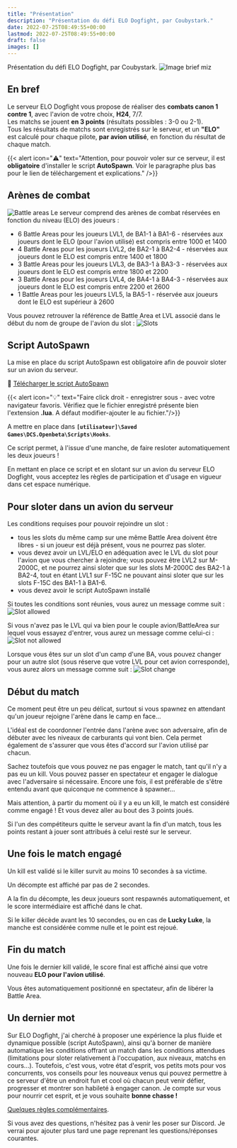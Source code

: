 ```yaml
---
title: "Présentation"
description: "Présentation du défi ELO Dogfight, par Coubystark."
date: 2022-07-25T08:49:55+00:00
lastmod: 2022-07-25T08:49:55+00:00
draft: false
images: []
---
```


Présentation du défi ELO Dogfight, par Coubystark.
![Image brief miz](elodf-pic01miz.png)

## En bref

Le serveur ELO Dogfight vous propose de réaliser des **combats canon 1 contre 1**, avec l'avion de votre choix, **H24**, 7/7.</br>
Les matchs se jouent **en 3 points** (résultats possibles : 3-0 ou 2-1).</br>
Tous les résultats de matchs sont enregistrés sur le serveur, et un **"ELO"** est calculé pour chaque pilote, **par avion utilisé**, en fonction du résultat de chaque match.

{{< alert icon="⚠️" text="Attention, pour pouvoir voler sur ce serveur, il est <strong>**obligatoire**</strong> d'installer le script <strong>**AutoSpawn**</strong>. Voir le paragraphe plus bas pour le lien de téléchargement et explications." />}}


## Arènes de combat

![Battle areas](elodf_battle_areas.jpg)
Le serveur comprend des arènes de combat réservées en fonction du niveau (ELO) des joueurs :
- 6 Battle Areas pour les joueurs LVL1, de BA1-1 à BA1-6 - réservées aux joueurs dont le ELO (pour l'avion utilisé) est compris entre 1000 et 1400
- 4 Battle Areas pour les joueurs LVL2, de BA2-1 à BA2-4 - réservées aux joueurs dont le ELO est compris entre 1400 et 1800
- 3 Battle Areas pour les joueurs LVL3, de BA3-1 à BA3-3 - réservées aux joueurs dont le ELO est compris entre 1800 et 2200
- 3 Battle Areas pour les joueurs LVL4, de BA4-1 à BA4-3 - réservées aux joueurs dont le ELO est compris entre 2200 et 2600
- 1 Battle Areas pour les joueurs LVL5, la BA5-1 - réservée aux joueurs dont le ELO est supérieur à 2600

Vous pouvez retrouver la référence de Battle Area et LVL associé dans le début du nom de groupe de l'avion du slot :
![Slots](elodf_slots.jpg)


## Script AutoSpawn

La mise en place du script AutoSpawn est obligatoire afin de pouvoir sloter sur un avion du serveur.

💾 [Télécharger le script AutoSpawn](ELO-DF_auto-spawn_GameGUI.lua)

{{< alert icon="💡" text="Faire click droit - enregistrer sous - avec votre navigateur favoris. Vérifiez que le fichier enregistré présente bien l'extension <strong>.lua</strong>. A défaut modifier-ajouter le au fichier."/>}}

A mettre en place dans **```[utilisateur]\Saved Games\DCS.Openbeta\Scripts\Hooks```**.

Ce script permet, à l'issue d'une manche, de faire resloter automatiquement les deux joueurs !

En mettant en place ce script et en slotant sur un avion du serveur ELO Dogfight, vous acceptez les règles de participation et d'usage en vigueur dans cet espace numérique.


## Pour sloter dans un avion du serveur

Les conditions requises pour pouvoir rejoindre un slot :
- tous les slots du même camp sur une même Battle Area doivent être libres - si un joueur est déjà présent, vous ne pourrez pas sloter.
- vous devez avoir un LVL/ELO en adéquation avec le LVL du slot pour l'avion que vous chercher à rejoindre; vous pouvez être LVL2 sur M-2000C, et ne pourrez ainsi sloter que sur les slots M-2000C des BA2-1 à BA2-4, tout en étant LVL1 sur F-15C ne pouvant ainsi sloter que sur les slots F-15C des BA1-1 à BA1-6.
- vous devez avoir le script AutoSpawn installé

Si toutes les conditions sont réunies, vous aurez un message comme suit :
![Slot allowed](elodf_slot_allowed.png)

Si vous n'avez pas le LVL qui va bien pour le couple avion/BattleArea sur lequel vous essayez d'entrer, vous aurez un message comme celui-ci :
![Slot not allowed](elodf_slot_not_allowed.jpg)

Lorsque vous êtes sur un slot d'un camp d'une BA, vous pouvez changer pour un autre slot (sous réserve que votre LVL pour cet avion corresponde), vous aurez alors un message comme suit :
![Slot change](elodf_slot_change.jpg)


## Début du match

Ce moment peut être un peu délicat, surtout si vous spawnez en attendant qu'un joueur rejoigne l'arène dans le camp en face...

L'idéal est de coordonner l'entrée dans l'arène avec son adversaire, afin de débuter avec les niveaux de carburants qui vont bien. Cela permet également de s'assurer que vous êtes d'accord sur l'avion utilisé par chacun.

Sachez toutefois que vous pouvez ne pas engager le match, tant qu'il n'y a pas eu un kill. Vous pouvez passer en spectateur et engager le dialogue avec l'adversaire si nécessaire. Encore une fois, il est préférable de s'être entendu avant que quiconque ne commence à spawner...

Mais attention, à partir du moment où il y a eu un kill, le match est considéré comme engagé ! Et vous devez aller au bout des 3 points joués.

Si l'un des compétiteurs quitte le serveur avant la fin d'un match, tous les points restant à jouer sont attribués à celui resté sur le serveur.


## Une fois le match engagé

Un kill est validé si le killer survit au moins 10 secondes à sa victime.

Un décompte est affiché par pas de 2 secondes.

A la fin du décompte, les deux joueurs sont respawnés automatiquement, et le score intermédiaire est affiché dans le chat.

Si le killer décède avant les 10 secondes, ou en cas de **Lucky Luke**, la manche est considérée comme nulle et le point est rejoué.


## Fin du match

Une fois le dernier kill validé, le score final est affiché ainsi que votre nouveau **ELO pour l'avion utilisé**.

Vous êtes automatiquement positionné en spectateur, afin de libérer la Battle Area.


## Un dernier mot

Sur ELO Dogfight, j'ai cherché à proposer une expérience la plus fluide et dynamique possible (script AutoSpawn), ainsi qu'à borner de manière automatique les conditions offrant un match dans les conditions attendues (limitations pour sloter relativement à l'occupation, aux niveaux, matchs en cours...). Toutefois, c'est vous, votre état d'esprit, vos petits mots pour vos concurrents, vos conseils pour les nouveaux venus qui pouvez permettre à ce serveur d'être un endroit fun et cool où chacun peut venir défier, progresser et montrer son habileté à engager canon. Je compte sur vous pour nourrir cet esprit, et je vous souhaite **bonne chasse !**

[Quelques règles complémentaires](/regles/).

Si vous avez des questions, n'hésitez pas à venir les poser sur Discord. Je verrai pour ajouter plus tard une page reprenant les questions/réponses courantes.
